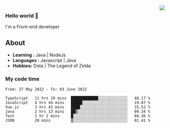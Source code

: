 <img align='right' src="https://github-readme-stats.vercel.app/api?username=jumodada&show_icons=true&theme=vue">

### Hello world 👋

I'm a Front-end developer 
    
## About
-  **Learning :** Java | NodeJs
-  **Languages :** Javascript | Java
-  **Hobbies:** Dota | The Legend of Zelda

### My code time

<!--START_SECTION:waka-->

```text
From: 27 May 2022 - To: 03 June 2022

TypeScript   11 hrs 29 mins  ████████████░░░░░░░░░░░░░   48.17 %
JavaScript   4 hrs 44 mins   █████░░░░░░░░░░░░░░░░░░░░   19.87 %
Vue.js       3 hrs 42 mins   ████░░░░░░░░░░░░░░░░░░░░░   15.52 %
Java         2 hrs 13 mins   ██▒░░░░░░░░░░░░░░░░░░░░░░   09.34 %
Text         1 hr 2 mins     █░░░░░░░░░░░░░░░░░░░░░░░░   04.36 %
JSON         20 mins         ▒░░░░░░░░░░░░░░░░░░░░░░░░   01.41 %
```

<!--END_SECTION:waka-->
